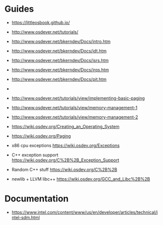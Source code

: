 # Guides
* https://littleosbook.github.io/

* http://www.osdever.net/tutorials/

* http://www.osdever.net/bkerndev/Docs/intro.htm
* http://www.osdever.net/bkerndev/Docs/idt.htm
* http://www.osdever.net/bkerndev/Docs/isrs.htm
* http://www.osdever.net/bkerndev/Docs/irqs.htm
* http://www.osdever.net/bkerndev/Docs/pit.htm
*

* http://www.osdever.net/tutorials/view/implementing-basic-paging
* http://www.osdever.net/tutorials/view/memory-management-1
* http://www.osdever.net/tutorials/view/memory-management-2

* https://wiki.osdev.org/Creating_an_Operating_System
* https://wiki.osdev.org/Paging
* x86 cpu exceptions https://wiki.osdev.org/Exceptions
* C++ exception support https://wiki.osdev.org/C%2B%2B_Exception_Support
* Random C++ stuff https://wiki.osdev.org/C%2B%2B
* newlib + LLVM libc++ https://wiki.osdev.org/GCC_and_Libc%2B%2B

# Documentation

* https://www.intel.com/content/www/us/en/developer/articles/technical/intel-sdm.html
